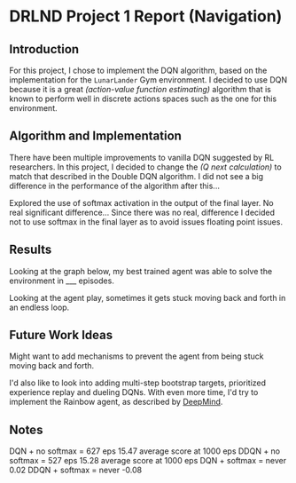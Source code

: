 # DRLND Project 1 Report (Navigation)

## Introduction

For this project, I chose to implement the DQN algorithm, based on the implementation for the `LunarLander` Gym environment.
I decided to use DQN because it is a great _(action-value function estimating)_ algorithm that is known to perform well in discrete actions spaces such as the one for this environment.

## Algorithm and Implementation

There have been multiple improvements to vanilla DQN suggested by RL researchers. In this project, I decided to change the _(Q next calculation)_ to match that described in the Double DQN algorithm. I did not see a big difference in the performance of the algorithm after this...

Explored the use of softmax activation in the output of the final layer. No real significant difference... Since there was no real, difference I decided not to use softmax in the final layer as to avoid issues floating point issues.

## Results

Looking at the graph below, my best trained agent was able to solve the environment in ___ episodes.

Looking at the agent play, sometimes it gets stuck moving back and forth in an endless loop. 

## Future Work Ideas

Might want to add mechanisms to prevent the agent from being stuck moving back and forth.

I'd also like to look into adding multi-step bootstrap targets, prioritized experience replay and dueling DQNs. With even more time, I'd try to implement the Rainbow agent, as described by [DeepMind]().

## Notes

DQN  +  no softmax      = 627 eps   15.47 average score at 1000 eps
DDQN +  no softmax      = 527 eps   15.28 average score at 1000 eps
DQN  +  softmax         = never     0.02
DDQN +  softmax         = never     -0.08
